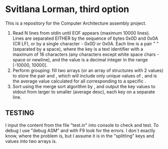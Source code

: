 # Svitlana Lorman, third option
This is a repository for the Computer Architecture assembly project.
<ol>
<li> Read N lines from stdin until EOF appears (maximum 10000 lines). </li>
Lines are separated EITHER by the sequence of bytes 0x0D and 0x0A (CR LF), or by a single character - 0x0D or 0x0A.
Each line is a pair "<key> <value>" (separated by a space), where the key is a text identifier with a maximum of 16 characters (any characters except white space chars - space or newline), and the value is a decimal integer in the range [-10000, 10000].
<li> Perform grouping: fill two arrays (or an array of structures with 2 values) to store the pair <key> and <average>, which will include only unique values of <key>, and <average> is the average value calculated for all <value> corresponding to a specific <key>. </li> 
<li> Sort using the merge sort algorithm by <average>, and output the key values to stdout from larger to smaller (average desc), each key on a separate line.</li>

</ol>

<h2>TESTING</h2>
I input the content from the file "test.in" into console to check and test.
To debug I use "debug ASM" and with F9 look for the errors.
I don`t exactly know, where the problem is, but I assume it is in the "splitting" keys and values into two arrays is.
